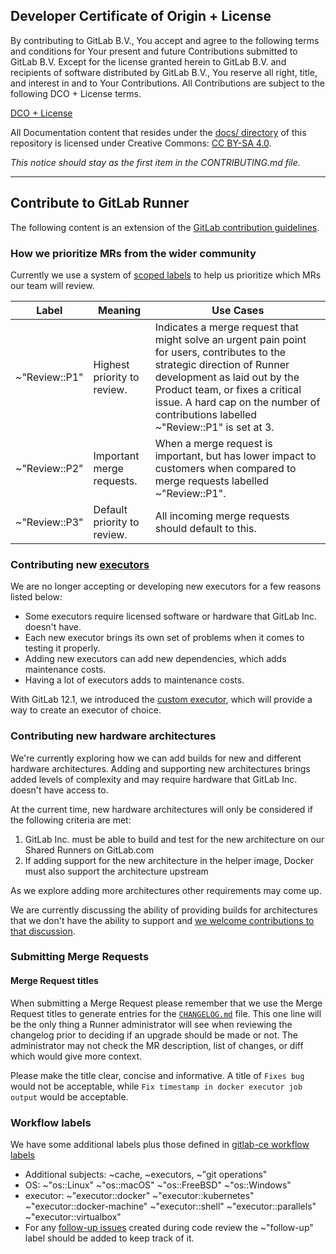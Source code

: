 ## Developer Certificate of Origin + License

By contributing to GitLab B.V., You accept and agree to the following terms and
conditions for Your present and future Contributions submitted to GitLab B.V.
Except for the license granted herein to GitLab B.V. and recipients of software
distributed by GitLab B.V., You reserve all right, title, and interest in and to
Your Contributions. All Contributions are subject to the following DCO + License
terms.

[DCO + License](https://gitlab.com/gitlab-org/dco/blob/master/README.md)

All Documentation content that resides under the [docs/ directory](/docs) of this
repository is licensed under Creative Commons:
[CC BY-SA 4.0](https://creativecommons.org/licenses/by-sa/4.0/).

_This notice should stay as the first item in the CONTRIBUTING.md file._

---

## Contribute to GitLab Runner

The following content is an extension of the [GitLab contribution guidelines](https://docs.gitlab.com/ce/development/contributing/index.html).

### How we prioritize MRs from the wider community

Currently we use a system of [scoped labels](https://docs.gitlab.com/ee/user/project/labels.html#scoped-labels-premium) to help us prioritize which MRs our team will review.

| Label | Meaning | Use Cases |
| ---- | ----- | ----- |
| ~"Review::P1" | Highest priority to review. | Indicates a merge request that might solve an urgent pain point for users, contributes to the strategic direction of Runner development as laid out by the Product team, or fixes a critical issue. A hard cap on the number of contributions labelled ~"Review::P1" is set at 3. |
| ~"Review::P2" | Important merge requests. | When a merge request is important, but has lower impact to customers when compared to merge requests labelled ~"Review::P1". |
| ~"Review::P3" | Default priority to review. | All incoming merge requests should default to this. |

### Contributing new [executors](https://docs.gitlab.com/runner/#selecting-the-executor)

We are no longer accepting or developing new executors for a few
reasons listed below:

- Some executors require licensed software or hardware that GitLab Inc.
  doesn't have.
- Each new executor brings its own set of problems when it comes to
  testing it properly.
- Adding new executors can add new dependencies, which adds maintenance costs.
- Having a lot of executors adds to maintenance costs.

With GitLab 12.1, we introduced the [custom
executor](https://gitlab.com/gitlab-org/gitlab-runner/issues/2885),
which will provide a way to create an executor of choice.

### Contributing new hardware architectures

We're currently exploring how we can add builds for new and different hardware
architectures. Adding and supporting new architectures brings added levels of
complexity and may require hardware that GitLab Inc. doesn't have access to.

At the current time, new hardware architectures will only be considered if the
following criteria are met:

1. GitLab Inc. must be able to build and test for the new architecture on our Shared Runners on GitLab.com
1. If adding support for the new architecture in the helper image, Docker must also support the architecture upstream

As we explore adding more architectures other requirements may come up.

We are currently discussing the ability of providing builds for architectures that we
don't have the ability to support and [we welcome contributions to that discussion](https://gitlab.com/gitlab-org/gitlab-runner/issues/4229).

### Submitting Merge Requests

#### Merge Request titles

When submitting a Merge Request please remember that we use the Merge Request titles to generate entries
for the [`CHANGELOG.md`](https://gitlab.com/gitlab-org/gitlab-runner/blob/main/CHANGELOG.md) file.
This one line will be the only thing a Runner administrator will see when reviewing
the changelog prior to deciding if an upgrade should be made or not. The administrator may not check the
MR description, list of changes, or diff which would give more context.

Please make the title clear, concise and informative. A title of `Fixes bug` would not be
acceptable, while `Fix timestamp in docker executor job output` would be acceptable.

### Workflow labels

We have some additional labels plus those defined in [gitlab-ce workflow labels](https://docs.gitlab.com/ce/development/contributing/issue_workflow.html)

- Additional subjects: ~cache, ~executors, ~"git operations"
- OS: ~"os::Linux" ~"os::macOS" ~"os::FreeBSD" ~"os::Windows"
- executor: ~"executor::docker" ~"executor::kubernetes" ~"executor::docker\-machine" ~"executor::shell" ~"executor::parallels" ~"executor::virtualbox"
- For any [follow-up
  issues](https://docs.gitlab.com/ee/development/contributing/issue_workflow.html#technical-debt-in-follow-up-issues)
  created during code review the ~"follow-up" label should be added to
  keep track of it.
